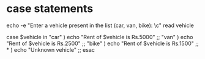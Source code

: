 # case statements

echo -e "Enter a vehicle present in the list (car, van, bike): \c"
read vehicle

case $vehicle in
     "car" )
       echo "Rent of $vehicle is Rs.5000" ;;
      "van" )
      echo "Rent of $vehicle is Rs.2500" ;;
      "bike" )
      echo "Rent of $vehicle is Rs.1500" ;;
      * )
      echo "Unknown vehicle" ;;
esac
